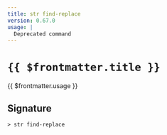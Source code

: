 ```yaml
---
title: str find-replace
version: 0.67.0
usage: |
  Deprecated command
---
```


# <code>{{ $frontmatter.title }}</code>

<div style='white-space: pre-wrap;'>{{ $frontmatter.usage }}</div>

## Signature

```> str find-replace ```
